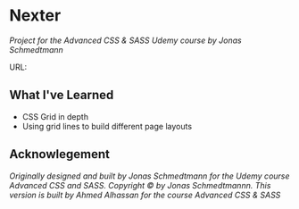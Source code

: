 # Nexter

*Project for the Advanced CSS & SASS Udemy course by Jonas Schmedtmann*

URL:

## What I've Learned

- CSS Grid in depth
- Using grid lines to build different page layouts

## Acknowlegement

*Originally designed and built by Jonas Schmedtmann for the Udemy course Advanced CSS and SASS. Copyright &copy; by Jonas Schmedtmannn. This version is built by Ahmed Alhassan for the course Advanced CSS & SASS*
